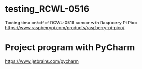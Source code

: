 # testing_RCWL-0516
Testing time on/off of RCWL-0516 sensor with Raspberry Pi Pico
https://www.raspberrypi.com/products/raspberry-pi-pico/

# Project program with PyCharm 
https://www.jetbrains.com/pycharm

